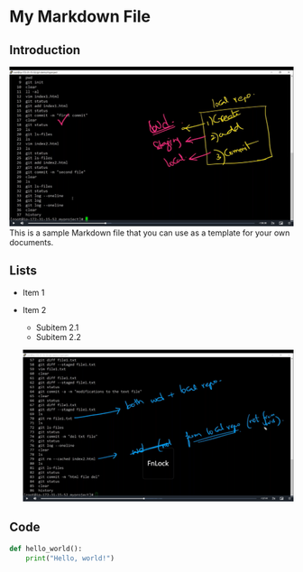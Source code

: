 # My Markdown File

## Introduction

![screenshot](/image/Screenshot%20(1).png)
This is a sample Markdown file that you can use as a template for your own documents.

## Lists

- Item 1
- Item 2
  - Subitem 2.1
  - Subitem 2.2

  ![screenshoot2](/image/Screenshot%20(2).png)

## Code

```python
def hello_world():
    print("Hello, world!")
